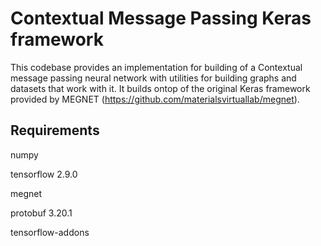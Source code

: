 Contextual Message Passing Keras framework
==============

This codebase provides an implementation for building of a Contextual message passing neural network with utilities for building graphs and datasets that work with it. It builds ontop of the original Keras framework provided by MEGNET (https://github.com/materialsvirtuallab/megnet).

Requirements 
--------------
numpy

tensorflow 2.9.0

megnet

protobuf 3.20.1

tensorflow-addons


